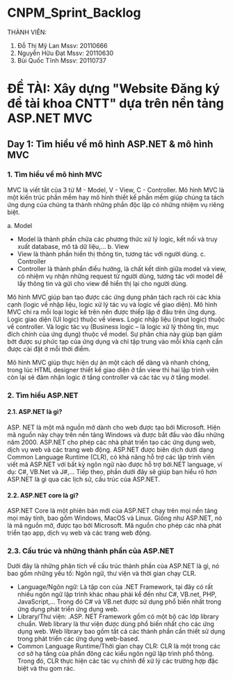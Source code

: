 # CNPM_Sprint_Backlog
THÀNH VIÊN:
1. Đỗ Thị Mỹ Lan             Mssv: 20110666
2. Nguyễn Hữu Đạt            Mssv: 20110630
3. Bùi Quốc Tĩnh             Mssv: 20110737

# ĐỀ TÀI: Xây dựng "Website Đăng ký đề tài khoa CNTT" dựa trên nền tảng ASP.NET MVC
## Day 1: Tìm hiểu về mô hình ASP.NET & mô hình MVC
### 1. Tìm hiểu về mô hình MVC
MVC là viết tắt của 3 từ M - Model, V - View, C - Controller. Mô hình MVC là một kiến trúc phần mềm hay mô hình thiết kế phần mềm giúp chúng ta tách ứng dụng của chúng ta thành những phần độc lập có những nhiệm vụ riêng biệt.

a. Model
-  Model là thành phần chứa các phương thức xử lý logic, kết nối và truy xuất database, mô tả dữ liệu,...
b. View
-  View là thành phần hiển thị thông tin, tương tác với người dùng.
c. Controller
-  Controller là thành phần điều hướng, là chất kết dính giữa model và view, có nhiệm vụ nhận những request từ người dùng, tương tác với model để lấy thông tin       và gửi cho view để hiển thị lại cho người dùng.

Mô hình MVC giúp bạn tạo được các ứng dụng phân tách rạch ròi các khía cạnh (logic về nhập liệu, logic xử lý tác vụ và logic về giao diện). Mô hình MVC chỉ ra mỗi loại logic kể trên nên được thiếp lập ở đâu trên ứng dụng. Logic giao diện (UI logic) thuộc về views. Logic nhập liệu (input logic) thuộc về controller. Và logic tác vụ (Business logic – là logic xử lý thông tin, mục đích chính của ứng dụng) thuộc về model. Sự phân chia này giúp bạn giảm bớt được sự phức tạp của ứng dụng và chỉ tập trung vào mỗi khía cạnh cần được cài đặt ở mỗi thời điểm.

Mô hình MVC giúp thực hiện dự án một cách dể dàng và nhanh chóng, trong lúc HTML designer thiết kế giao diện ở tần view thì hai lập trình viên còn lại sẻ đảm nhận logic ở tầng controller và các tác vụ ở tầng model.
  
### 2. Tìm hiểu ASP.NET
#### 2.1. ASP.NET là gì?
ASP. NET là một mã nguồn mở dành cho web được tạo bởi Microsoft. Hiện mã nguồn này chạy trên nền tảng Windows và được bắt đầu vào đầu những năm 2000. 
ASP.NET cho phép các nhà phát triển tạo các ứng dụng web, dịch vụ web và các trang web động.
ASP.NET được biên dịch dưới dạng Common Language Runtime (CLR), có khả năng hỗ trợ các lập trình viên viết mã ASP.NET với bất kỳ ngôn ngữ nào được hỗ trợ bởi.NET language, ví dụ: C#, VB.Net và J#,… Tiếp theo, phần dưới đây sẽ giúp bạn hiểu rõ hơn ASP.NET là gì qua các lịch sử, cấu trúc của ASP.NET.
#### 2.2. ASP.NET core là gì?
ASP.NET Core là một phiên bản mới của ASP.NET chạy trên mọi nền tảng mọi máy tính, bao gồm Windows, MacOS và Linux. Giống như ASP.NET, nó là mã nguồn mở, được tạo bởi Microsoft. Mã nguồn cho phép các nhà phát triển tạo app, dịch vụ web và các trang web động.
### 2.3. Cấu trúc và những thành phần của ASP.NET
Dưới đây là những phân tích về cấu trúc thành phần của ASP.NET là gì, nó bao gồm những yếu tố: Ngôn ngữ, thư viện và thời gian chạy CLR. 
- Language/Ngôn ngữ: Là tập con của .NET Framework, tại đây có rất nhiều ngôn ngữ lập trình khác nhau phải kể đến như C#, VB.net, PHP, JavaScript,… Trong đó C# và VB.net được sử dụng phổ biến nhất trong ứng dụng phát triển ứng dụng web. 
- Library/Thư viện: .ASP. NET Framework gồm có một bộ các lớp library chuẩn. Web library là thư viện được dùng phổ biến nhất cho các ứng dụng web. Web library bao gồm tất cả các thành phần cần thiết sử dụng trong phát triển các ứng dụng web-based.
- Common Language Runtime/Thời gian chạy CLR: CLR là một trong các cơ sở hạ tầng của phần đông các kiểu ngôn ngữ lập trình phổ thông. Trong đó, CLR thực hiện các tác vụ chính để xử lý các trường hợp đặc biệt và thu gom rác.
